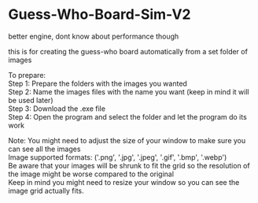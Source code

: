 # Guess-Who-Board-Sim-V2
better engine, dont know about performance though

this is for creating the guess-who board automatically from a set folder of images

To prepare:  
Step 1: Prepare the folders with the images you wanted  
Step 2: Name the images files with the name you want (keep in mind it will be used later)  
Step 3: Download the .exe file  
Step 4: Open the program and select the folder and let the program do its work  

Note: You might need to adjust the size of your window to make sure you can see all the images  
Image supported formats: ('.png', '.jpg', '.jpeg', '.gif', '.bmp', '.webp')  
Be aware that your images will be shrunk to fit the grid so the resolution of the image might be worse compared to the original  
Keep in mind you might need to resize your window so you can see the image grid actually fits.  
